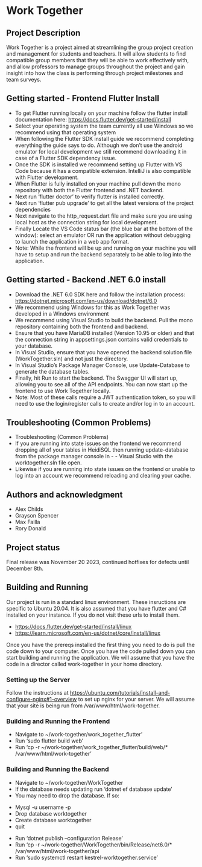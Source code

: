 # Work Together

## Project Description

Work Together is a project aimed at streamlining the group project creation and management for students and teachers. It will allow students to find compatible group members that they will be able to work effectively with, and allow professors to manage groups throughout the project and gain insight into how the class is performing through project milestones and team surveys.

## Getting started - Frontend Flutter Install
- To get Flutter running locally on your machine follow the flutter install documentation here: https://docs.flutter.dev/get-started/install
- Select your operating system the team currently all use Windows so we recommend using that operating system
- When following the Flutter SDK install guide we recommend completing everything the guide says to do. Although we don’t use the android emulator for local development we still recommend downloading it in case of a Flutter SDK dependency issue.
- Once the SDK is installed we recommend setting up Flutter with VS Code because it has a compatible extension. IntelliJ is also compatible with Flutter development.
- When Flutter is fully installed on your machine pull down the mono repository with both the Flutter frontend and .NET backend.
- Next run ‘flutter doctor’ to verify flutter is installed correctly.
- Next run ‘flutter pub upgrade’ to get all the latest versions of the project dependencies
- Next navigate to the http_request.dart file and make sure you are using local host as the connection string for local development.
- Finally Locate the VS Code status bar (the blue bar at the bottom of the window): select an emulator OR run the application without debugging to launch the application in a web app format.
- Note: While the frontend will be up and running on your machine you will have to setup and run the backend separately to be able to log into the application.

## Getting started - Backend .NET 6.0 install
- Download the .NET 6.0 SDK here and follow the installation process:
https://dotnet.microsoft.com/en-us/download/dotnet/6.0
- We recommend using Windows for this as Work Together was developed in a Windows environment
- We recommend using Visual Studio to build the backend. Pull the mono repository containing both the frontend and backend.
- Ensure that you have MariaDB installed (Version 10.95 or older) and that the connection string in appsettings.json contains valid credentials to your database.
- In Visual Studio, ensure that you have opened the backend solution file (WorkTogether.sln) and not just the directory.
- In Visual Studio’s Package Manager Console, use Update-Database to generate the database tables.
- Finally, hit Run to start the backend. The Swagger UI will start up, allowing you to see all of the API endpoints. You can now start up the frontend to use Work Together locally.
- Note: Most of these calls require a JWT authentication token, so you will need to use the login/register calls to create and/or log in to an account. 

## Troubleshooting (Common Problems)
- Troubleshooting (Common Problems)
- If you are running into state issues on the frontend we recommend dropping all of your tables in HeidiSQL then running update-database from the package manager console in - - Visual Studio with the worktogether.sln file open.
- Likewise if you are running into state issues on the frontend or unable to log into an account we recommend reloading and clearing your cache.

## Authors and acknowledgment
- Alex Childs
- Grayson Spencer
- Max Failla
- Rory Donald

## Project status
Final release was November 20 2023, continued hotfixes for defects until December 8th.

## Building and Running
Our project is run in a standard linux environment. These insructions are specific to Ubuntu 20.04. It is also assumed that you have flutter and C# installed on your instance. If you do not visit these urls to install them.
- https://docs.flutter.dev/get-started/install/linux
- https://learn.microsoft.com/en-us/dotnet/core/install/linux

Once you have the prereqs installed the first thing you need to do is pull the code down to your computer. Once you have the code pulled down you can start building and running the application. We will assume that you have the code in a director called work-together in your home directory.

### Setting up the Server
Follow the instructions at https://ubuntu.com/tutorials/install-and-configure-nginx#1-overview to set up nginx for your server.
We will assume that your site is being run from /var/www/html/work-together.

### Building and Running the Frontend
- Navigate to ~/work-together/work_together_flutter’
- Run ‘sudo flutter build web’
- Run ‘cp -r ~/work-together/work_together_flutter/build/web/* /var/www/html/work-together’

### Building and Running the Backend
- Navigate to ~/work-together/WorkTogether
- If the database needs updating run ‘dotnet ef database update’
- 	You may need to drop the database. If so:
* Mysql -u username -p
* Drop database worktogether
* Create database worktogether
* quit
- Run ‘dotnet publish –configuration Release’
- Run ‘cp -r ~/work-together/WorkTogether/bin/Release/net6.0/* /var/www/html/work-together/api
- Run ‘sudo systemctl restart kestrel-worktogether.service’


